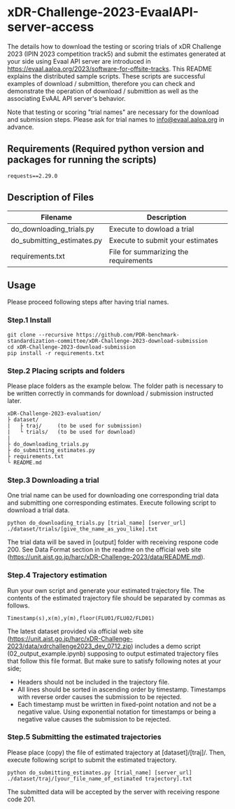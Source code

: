 # xDR-Challenge-2023-EvaalAPI-server-access
The details how to download the testing or scoring trials of xDR Challenge 2023 (IPIN 2023 competition track5) and submit the estimates generated at your side using Evaal API server are introduced in https://evaal.aaloa.org/2023/software-for-offsite-tracks. 
This README explains the distributed sample scripts. These scripts are successful examples of download / submittion, therefore you can check and demonstrate the operation of  download / submittion as well as the associating EvAAL API server's behavior. 

Note that testing or scoring "trial names" are necessary for the download and submission steps. Please ask for trial names to info@evaal.aaloa.org in advance.


## Requirements (Required python version and packages for running the scripts)
```
requests==2.29.0
```

## Description of Files

| **Filename** | **Description** |
 ---            |---
| do_downloading_trials.py | Execute to dowload a trial |
| do_submitting_estimates.py | Execute to submit your estimates |
| requirements.txt        | File for summarizing the requirements|

## Usage

Please proceed following steps after having trial names.

### Step.1  Install
```
git clone --recursive https://github.com/PDR-benchmark-standardization-committee/xDR-Challenge-2023-download-submission
cd xDR-Challenge-2023-download-submission
pip install -r requirements.txt
```

### Step.2 Placing scripts and folders
Please place folders as the example below.
The folder path is necessary to be written correctly in commands for download / submission instructed later.
```
xDR-Challenge-2023-evaluation/
├ dataset/
|   ├ traj/     (to be used for submission)
|   └ trials/   (to be used for download)
|
├ do_downloading_trials.py
├ do_submitting_estimates.py
├ requirements.txt
└ README.md
```

### Step.3 Downloading a trial
One trial name can be used for downloading one corresponding trial data and submitting one corresponding estimates.
Execute following script to download a trial data.
```
python do_downloading_trials.py [trial_name] [server_url] ./dataset/trials/[give_the_name_as_you_like].txt
```
The trial data will be saved in [output] folder with receiving respone code 200.
See Data Format section in the readme on the official web site (https://unit.aist.go.jp/harc/xDR-Challenge-2023/data/README.md).

### Step.4 Trajectory estimation
Run your own script and generate your estimated trajectory file.
The contents of the estimated trajectory file should be separated by commas as follows.
```
Timestamp(s),x(m),y(m),floor(FLU01/FLU02/FLD01)
```
The latest dataset provided via official web site (https://unit.aist.go.jp/harc/xDR-Challenge-2023/data/xdrchallenge2023_dev_0712.zip) includes a demo script (02_output_example.ipynb) supposing to output estimated trajectory files that follow this file format. But make sure to satisfy following notes at your side;
- Headers should not be included in the trajectory file.
- All lines should be sorted in ascending order by timestamp. Timestamps with reverse order causes the submission to be rejected.
- Each timestamp must be wrirtten in fixed-point notation and not be a negative value. Using exponential notation for timestamps or being a negative value causes the submission to be rejected.

### Step.5 Submitting the estimated trajectories
Please place (copy) the file of estimated trajectory at [dataset]/[traj]/.
Then, execute following script to submit the estimated trajectory.
```
python do_submitting_estimates.py [trial_name] [server_url] ./dataset/traj/[your_file_name_of_estimated trajectory].txt
```
The submitted data will be accepted by the server with receiving respone code 201.

